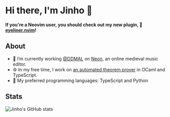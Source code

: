# Hi there, I'm Jinho 👋
**If you're a Neovim user, you should check out my new plugin, 👀 [eyeliner.nvim](https://github.com/jinh0/eyeliner.nvim)!**

## About
- 🔭 I’m currently working [@DDMAL](https://ddmal.music.mcgill.ca) on [Neon](https://github.com/DDMAL/Neon), an online medieval music editor.
- ⚙️ In my free time, I work on [an automated theorem prover](https://github.com/jinh0/atp) in OCaml and TypeScript.
- 💬 My preferred programming languages: TypeScript and Python

## Stats
![Jinho's GitHub stats](https://github-readme-stats.vercel.app/api?username=jinh0&show_icons=true)
